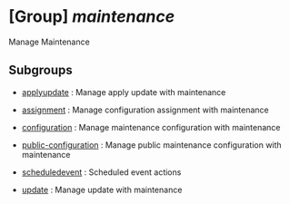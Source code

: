 # [Group] _maintenance_

Manage Maintenance

## Subgroups

- [applyupdate](/Commands/maintenance/applyupdate/readme.md)
: Manage apply update with maintenance

- [assignment](/Commands/maintenance/assignment/readme.md)
: Manage configuration assignment with maintenance

- [configuration](/Commands/maintenance/configuration/readme.md)
: Manage maintenance configuration with maintenance

- [public-configuration](/Commands/maintenance/public-configuration/readme.md)
: Manage public maintenance configuration with maintenance

- [scheduledevent](/Commands/maintenance/scheduledevent/readme.md)
: Scheduled event actions

- [update](/Commands/maintenance/update/readme.md)
: Manage update with maintenance
